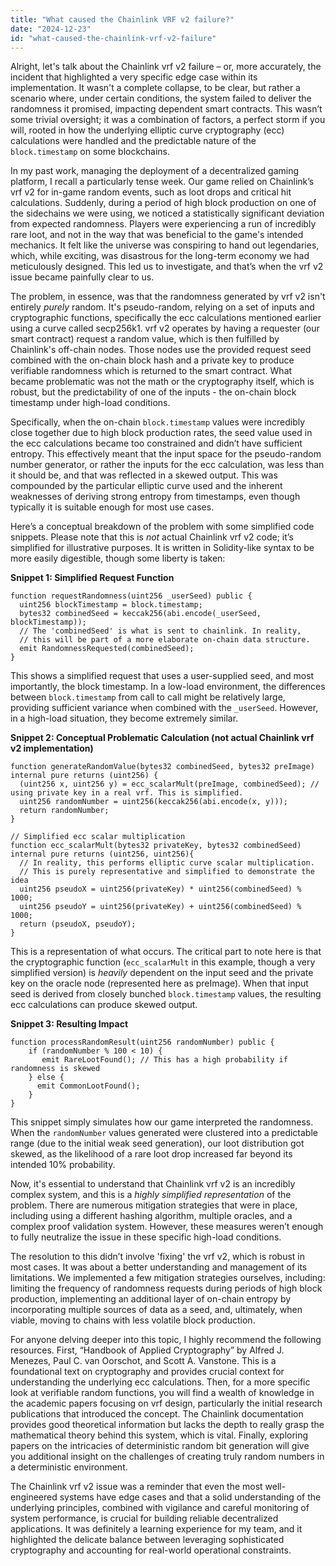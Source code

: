 ```yaml
---
title: "What caused the Chainlink VRF v2 failure?"
date: "2024-12-23"
id: "what-caused-the-chainlink-vrf-v2-failure"
---
```


Alright, let's talk about the Chainlink vrf v2 failure – or, more accurately, the incident that highlighted a very specific edge case within its implementation. It wasn't a complete collapse, to be clear, but rather a scenario where, under certain conditions, the system failed to deliver the randomness it promised, impacting dependent smart contracts. This wasn’t some trivial oversight; it was a combination of factors, a perfect storm if you will, rooted in how the underlying elliptic curve cryptography (ecc) calculations were handled and the predictable nature of the `block.timestamp` on some blockchains.

In my past work, managing the deployment of a decentralized gaming platform, I recall a particularly tense week. Our game relied on Chainlink’s vrf v2 for in-game random events, such as loot drops and critical hit calculations. Suddenly, during a period of high block production on one of the sidechains we were using, we noticed a statistically significant deviation from expected randomness. Players were experiencing a run of incredibly rare loot, and not in the way that was beneficial to the game's intended mechanics. It felt like the universe was conspiring to hand out legendaries, which, while exciting, was disastrous for the long-term economy we had meticulously designed. This led us to investigate, and that’s when the vrf v2 issue became painfully clear to us.

The problem, in essence, was that the randomness generated by vrf v2 isn't entirely *purely* random. It's pseudo-random, relying on a set of inputs and cryptographic functions, specifically the ecc calculations mentioned earlier using a curve called secp256k1. vrf v2 operates by having a requester (our smart contract) request a random value, which is then fulfilled by Chainlink's off-chain nodes. Those nodes use the provided request seed combined with the on-chain block hash and a private key to produce verifiable randomness which is returned to the smart contract. What became problematic was not the math or the cryptography itself, which is robust, but the predictability of one of the inputs - the on-chain block timestamp under high-load conditions.

Specifically, when the on-chain `block.timestamp` values were incredibly close together due to high block production rates, the seed value used in the ecc calculations became too constrained and didn’t have sufficient entropy. This effectively meant that the input space for the pseudo-random number generator, or rather the inputs for the ecc calculation, was less than it should be, and that was reflected in a skewed output. This was compounded by the particular elliptic curve used and the inherent weaknesses of deriving strong entropy from timestamps, even though typically it is suitable enough for most use cases.

Here’s a conceptual breakdown of the problem with some simplified code snippets. Please note that this is *not* actual Chainlink vrf v2 code; it’s simplified for illustrative purposes. It is written in Solidity-like syntax to be more easily digestible, though some liberty is taken:

**Snippet 1: Simplified Request Function**

```solidity
function requestRandomness(uint256 _userSeed) public {
  uint256 blockTimestamp = block.timestamp;
  bytes32 combinedSeed = keccak256(abi.encode(_userSeed, blockTimestamp));
  // The 'combinedSeed' is what is sent to chainlink. In reality, 
  // this will be part of a more elaborate on-chain data structure.
  emit RandomnessRequested(combinedSeed);
}
```

This shows a simplified request that uses a user-supplied seed, and most importantly, the block timestamp. In a low-load environment, the differences between `block.timestamp` from call to call might be relatively large, providing sufficient variance when combined with the `_userSeed`. However, in a high-load situation, they become extremely similar.

**Snippet 2: Conceptual Problematic Calculation (not actual Chainlink vrf v2 implementation)**

```solidity
function generateRandomValue(bytes32 combinedSeed, bytes32 preImage) internal pure returns (uint256) {
  (uint256 x, uint256 y) = ecc_scalarMult(preImage, combinedSeed); // using private key in a real vrf. This is simplified.
  uint256 randomNumber = uint256(keccak256(abi.encode(x, y)));
  return randomNumber;
}

// Simplified ecc scalar multiplication
function ecc_scalarMult(bytes32 privateKey, bytes32 combinedSeed) internal pure returns (uint256, uint256){
  // In reality, this performs elliptic curve scalar multiplication.
  // This is purely representative and simplified to demonstrate the idea
  uint256 pseudoX = uint256(privateKey) * uint256(combinedSeed) % 1000;
  uint256 pseudoY = uint256(privateKey) + uint256(combinedSeed) % 1000;
  return (pseudoX, pseudoY);
}

```

This is a representation of what occurs. The critical part to note here is that the cryptographic function (`ecc_scalarMult` in this example, though a very simplified version) is *heavily* dependent on the input seed and the private key on the oracle node (represented here as preImage). When that input seed is derived from closely bunched `block.timestamp` values, the resulting ecc calculations can produce skewed output.

**Snippet 3: Resulting Impact**

```solidity
function processRandomResult(uint256 randomNumber) public {
    if (randomNumber % 100 < 10) {
       emit RareLootFound(); // This has a high probability if randomness is skewed
    } else {
      emit CommonLootFound();
    }
}
```

This snippet simply simulates how our game interpreted the randomness. When the `randomNumber` values generated were clustered into a predictable range (due to the initial weak seed generation), our loot distribution got skewed, as the likelihood of a rare loot drop increased far beyond its intended 10% probability.

Now, it's essential to understand that Chainlink vrf v2 is an incredibly complex system, and this is a *highly simplified representation* of the problem. There are numerous mitigation strategies that were in place, including using a different hashing algorithm, multiple oracles, and a complex proof validation system. However, these measures weren’t enough to fully neutralize the issue in these specific high-load conditions.

The resolution to this didn’t involve 'fixing' the vrf v2, which is robust in most cases. It was about a better understanding and management of its limitations. We implemented a few mitigation strategies ourselves, including: limiting the frequency of randomness requests during periods of high block production, implementing an additional layer of on-chain entropy by incorporating multiple sources of data as a seed, and, ultimately, when viable, moving to chains with less volatile block production.

For anyone delving deeper into this topic, I highly recommend the following resources. First, “Handbook of Applied Cryptography” by Alfred J. Menezes, Paul C. van Oorschot, and Scott A. Vanstone. This is a foundational text on cryptography and provides crucial context for understanding the underlying ecc calculations. Then, for a more specific look at verifiable random functions, you will find a wealth of knowledge in the academic papers focusing on vrf design, particularly the initial research publications that introduced the concept. The Chainlink documentation provides good theoretical information but lacks the depth to really grasp the mathematical theory behind this system, which is vital. Finally, exploring papers on the intricacies of deterministic random bit generation will give you additional insight on the challenges of creating truly random numbers in a deterministic environment.

The Chainlink vrf v2 issue was a reminder that even the most well-engineered systems have edge cases and that a solid understanding of the underlying principles, combined with vigilance and careful monitoring of system performance, is crucial for building reliable decentralized applications. It was definitely a learning experience for my team, and it highlighted the delicate balance between leveraging sophisticated cryptography and accounting for real-world operational constraints.
